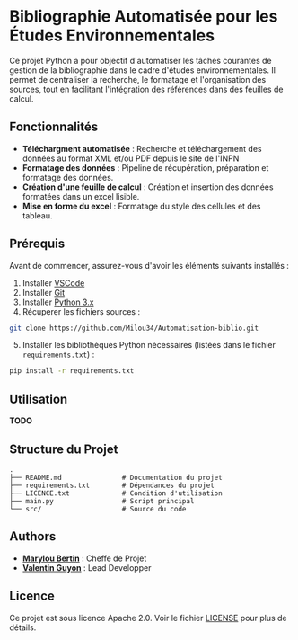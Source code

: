 # Bibliographie Automatisée pour les Études Environnementales

Ce projet Python a pour objectif d'automatiser les tâches courantes de gestion de la bibliographie dans le cadre d'études environnementales. Il permet de centraliser la recherche, le formatage et l'organisation des sources, tout en facilitant l'intégration des références dans des feuilles de calcul.

## Fonctionnalités

- **Téléchargment automatisée** : Recherche et téléchargement des données au format XML et/ou PDF depuis le site de l'INPN
- **Formatage des données** : Pipeline de récupération, préparation et formatage des données.
- **Création d'une feuille de calcul** : Création et insertion des données formatées dans un excel lisible.
- **Mise en forme du excel** : Formatage du style des cellules et des tableau.

## Prérequis

Avant de commencer, assurez-vous d'avoir les éléments suivants installés :

1. Installer [VSCode](https://code.visualstudio.com/download)
2. Installer [Git](https://git-scm.com/downloads)
3. Installer [Python 3.x](https://www.python.org/downloads/)
4. Récuperer les fichiers sources : 
```bash
git clone https://github.com/Milou34/Automatisation-biblio.git
```
5. Installer les bibliothèques Python nécessaires (listées dans le fichier `requirements.txt`) :
```bash
pip install -r requirements.txt
```

## Utilisation
**TODO**

## Structure du Projet

```
.
├── README.md               # Documentation du projet
├── requirements.txt        # Dépendances du projet
├── LICENCE.txt             # Condition d'utilisation
├── main.py                 # Script principal
└── src/                    # Source du code
```

## Authors

- **[Marylou Bertin](https://www.linkedin.com/in/marylou-bertin/)** : Cheffe de Projet
- **[Valentin Guyon](https://www.linkedin.com/in/valentin-guyon/)** : Lead Developper

## Licence
Ce projet est sous licence Apache 2.0. Voir le fichier [LICENSE](./LICENSE) pour plus de détails.

